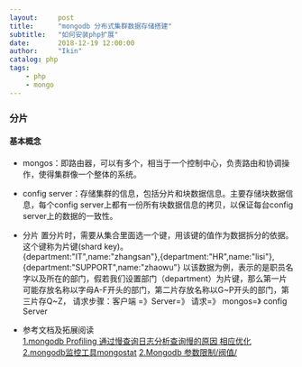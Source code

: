 ```yaml
---
layout:     post
title:      "mongodb 分布式集群数据存储搭建"
subtitle:   "如何安装php扩展"
date:       2018-12-19 12:00:00
author:     "Ikin"
catalog: php
tags:
    - php
    - mongo
---
```

### 分片
#### 基本概念
* mongos：即路由器，可以有多个，相当于一个控制中心，负责路由和协调操作，使得集群像一个整体的系统。
* config server：存储集群的信息，包括分片和块数据信息。主要存储块数据信息，每个config server上都有一份所有块数据信息的拷贝，以保证每台config server上的数据的一致性。
* 分片 置分片时，需要从集合里面选一个键，用该键的值作为数据拆分的依据。这个键称为片键(shard key)。  
{department:"IT",name:"zhangsan"},{department:"HR",name:"lisi"},{department:"SUPPORT",name:"zhaowu"}
以该数据为例，表示的是职员名字以及所在的部门，假若我们设置部门（department）为片键，那么第一片可能存放名称以字母A-F开头的部门，第二片存放名称以G~P开头的部门，第三片存Q~Z，
请求步骤：客户端 =》Server=》 请求=》 mongos=》 config Server


* 参考文档及拓展阅读  
[1.mongodb Profiling 通过慢查询日志分析查询慢的原因 相应优化](http://blog.51cto.com/qiangsh/2052609)  
[2.mongodb监控工具mongostat](https://blog.csdn.net/u011186019/article/details/70918288)
[2.Mongodb 参数限制/阀值/](https://blog.csdn.net/cx136295988/article/details/73496784)